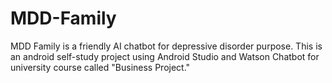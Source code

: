 # MDD-Family

MDD Family is a friendly AI chatbot for depressive disorder purpose.
This is an android self-study project using Android Studio and Watson Chatbot for university course called "Business Project."
